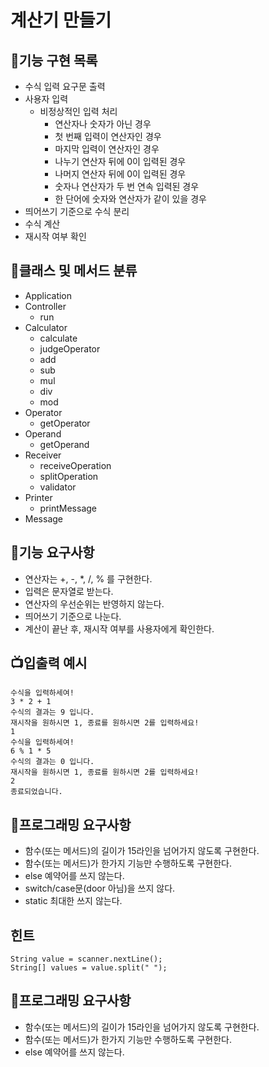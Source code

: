# 계산기 만들기

## 📑기능 구현 목록
- 수식 입력 요구문 출력
- 사용자 입력
    - 비정상적인 입력 처리
        - 연산자나 숫자가 아닌 경우
        - 첫 번째 입력이 연산자인 경우
        - 마지막 입력이 연산자인 경우
        - 나누기 연산자 뒤에 0이 입력된 경우
        - 나머지 연산자 뒤에 0이 입력된 경우
        - 숫자나 연산자가 두 번 연속 입력된 경우
        - 한 단어에 숫자와 연산자가 같이 있을 경우
- 띄어쓰기 기준으로 수식 분리
- 수식 계산
- 재시작 여부 확인

## 💾클래스 및 메서드 분류
- Application
- Controller
    - run
- Calculator
    - calculate
    - judgeOperator
    - add
    - sub
    - mul
    - div
    - mod
- Operator
    - getOperator
- Operand
    - getOperand
- Receiver
    - receiveOperation
    - splitOperation
    - validator
- Printer
    - printMessage
- Message

## 🐬기능 요구사항
- 연산자는 +, -, *, /, % 를 구현한다.
- 입력은 문자열로 받는다.
- 연산자의 우선순위는 반영하지 않는다.
- 띄어쓰기 기준으로 나눈다.
- 계산이 끝난 후, 재시작 여부를 사용자에게 확인한다.

## 📺입출력 예시
```
수식을 입력하세여!
3 * 2 + 1
수식의 결과는 9 입니다.
재시작을 원하시면 1, 종료를 원하시면 2를 입력하세요!
1
수식을 입력하세여!
6 % 1 * 5
수식의 결과는 0 입니다.
재시작을 원하시면 1, 종료를 원하시면 2를 입력하세요!
2
종료되었습니다.
```

## 👔프로그래밍 요구사항
- 함수(또는 메서드)의 길이가 15라인을 넘어가지 않도록 구현한다.
- 함수(또는 메서드)가 한가지 기능만 수행하도록 구현한다.
- else 예약어를 쓰지 않는다.
- switch/case문(door 아님)을 쓰지 않다.
- static 최대한 쓰지 않는다.

## 힌트
```
String value = scanner.nextLine();
String[] values = value.split(" "); 
```

## 👔프로그래밍 요구사항
- 함수(또는 메서드)의 길이가 15라인을 넘어가지 않도록 구현한다.
- 함수(또는 메서드)가 한가지 기능만 수행하도록 구현한다.
- else 예약어를 쓰지 않는다.